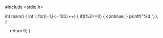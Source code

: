 #include <stdio.h>

int main()
{
    int i;
    for(i=1;i<=100;i++)
    {
        if(i%2==0)
        {
            continue;
        }
        printf("%d ",i);
    }

    return 0;
}
